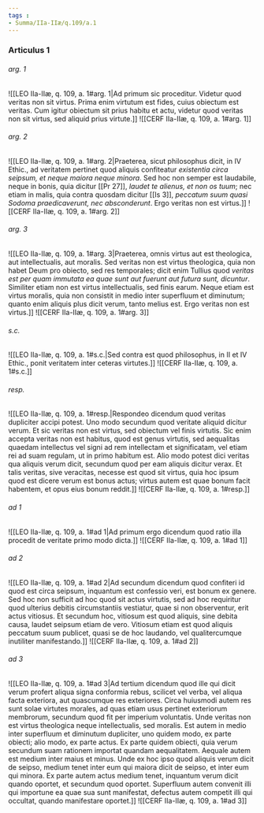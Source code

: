 ```yaml
---
tags : 
- Summa/IIa-IIæ/q.109/a.1
---
```


### Articulus 1

###### arg. 1
![[LEO IIa-IIæ, q. 109, a. 1#arg. 1|Ad primum sic proceditur. Videtur quod veritas non sit virtus. Prima enim virtutum est fides, cuius obiectum est veritas. Cum igitur obiectum sit prius habitu et actu, videtur quod veritas non sit virtus, sed aliquid prius virtute.]]
![[CERF IIa-IIæ, q. 109, a. 1#arg. 1]]

###### arg. 2
![[LEO IIa-IIæ, q. 109, a. 1#arg. 2|Praeterea, sicut philosophus dicit, in IV Ethic., ad veritatem pertinet quod aliquis confiteatur *existentia circa seipsum, et neque maiora neque minora*. Sed hoc non semper est laudabile, neque in bonis, quia dicitur [[Pr 27]], *laudet te alienus, et non os tuum*; nec etiam in malis, quia contra quosdam dicitur [[Is 3]], *peccatum suum quasi Sodoma praedicaverunt, nec absconderunt*. Ergo veritas non est virtus.]]
![[CERF IIa-IIæ, q. 109, a. 1#arg. 2]]

###### arg. 3
![[LEO IIa-IIæ, q. 109, a. 1#arg. 3|Praeterea, omnis virtus aut est theologica, aut intellectualis, aut moralis. Sed veritas non est virtus theologica, quia non habet Deum pro obiecto, sed res temporales; dicit enim Tullius quod *veritas est per quam immutata ea quae sunt aut fuerunt aut futura sunt, dicuntur*. Similiter etiam non est virtus intellectualis, sed finis earum. Neque etiam est virtus moralis, quia non consistit in medio inter superfluum et diminutum; quanto enim aliquis plus dicit verum, tanto melius est. Ergo veritas non est virtus.]]
![[CERF IIa-IIæ, q. 109, a. 1#arg. 3]]

###### s.c.
![[LEO IIa-IIæ, q. 109, a. 1#s.c.|Sed contra est quod philosophus, in II et IV Ethic., ponit veritatem inter ceteras virtutes.]]
![[CERF IIa-IIæ, q. 109, a. 1#s.c.]]

###### resp.
![[LEO IIa-IIæ, q. 109, a. 1#resp.|Respondeo dicendum quod veritas dupliciter accipi potest. Uno modo secundum quod veritate aliquid dicitur verum. Et sic veritas non est virtus, sed obiectum vel finis virtutis. Sic enim accepta veritas non est habitus, quod est genus virtutis, sed aequalitas quaedam intellectus vel signi ad rem intellectam et significatam, vel etiam rei ad suam regulam, ut in primo habitum est. Alio modo potest dici veritas qua aliquis verum dicit, secundum quod per eam aliquis dicitur verax. Et talis veritas, sive veracitas, necesse est quod sit virtus, quia hoc ipsum quod est dicere verum est bonus actus; virtus autem est quae bonum facit habentem, et opus eius bonum reddit.]]
![[CERF IIa-IIæ, q. 109, a. 1#resp.]]

###### ad 1
![[LEO IIa-IIæ, q. 109, a. 1#ad 1|Ad primum ergo dicendum quod ratio illa procedit de veritate primo modo dicta.]]
![[CERF IIa-IIæ, q. 109, a. 1#ad 1]]

###### ad 2
![[LEO IIa-IIæ, q. 109, a. 1#ad 2|Ad secundum dicendum quod confiteri id quod est circa seipsum, inquantum est confessio veri, est bonum ex genere. Sed hoc non sufficit ad hoc quod sit actus virtutis, sed ad hoc requiritur quod ulterius debitis circumstantiis vestiatur, quae si non observentur, erit actus vitiosus. Et secundum hoc, vitiosum est quod aliquis, sine debita causa, laudet seipsum etiam de vero. Vitiosum etiam est quod aliquis peccatum suum publicet, quasi se de hoc laudando, vel qualitercumque inutiliter manifestando.]]
![[CERF IIa-IIæ, q. 109, a. 1#ad 2]]

###### ad 3
![[LEO IIa-IIæ, q. 109, a. 1#ad 3|Ad tertium dicendum quod ille qui dicit verum profert aliqua signa conformia rebus, scilicet vel verba, vel aliqua facta exteriora, aut quascumque res exteriores. Circa huiusmodi autem res sunt solae virtutes morales, ad quas etiam usus pertinet exteriorum membrorum, secundum quod fit per imperium voluntatis. Unde veritas non est virtus theologica neque intellectualis, sed moralis. Est autem in medio inter superfluum et diminutum dupliciter, uno quidem modo, ex parte obiecti; alio modo, ex parte actus. Ex parte quidem obiecti, quia verum secundum suam rationem importat quandam aequalitatem. Aequale autem est medium inter maius et minus. Unde ex hoc ipso quod aliquis verum dicit de seipso, medium tenet inter eum qui maiora dicit de seipso, et inter eum qui minora. Ex parte autem actus medium tenet, inquantum verum dicit quando oportet, et secundum quod oportet. Superfluum autem convenit illi qui importune ea quae sua sunt manifestat, defectus autem competit illi qui occultat, quando manifestare oportet.]]
![[CERF IIa-IIæ, q. 109, a. 1#ad 3]]

